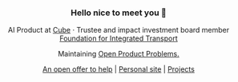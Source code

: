 <div align="center">
  <h3>Hello nice to meet you 👋</h3>
  <p>
    AI Product at <a href="https://cube.global/">Cube</a> &middot; Trustee and impact investment board member <a href="https://integratedtransport.org.uk/"> Foundation for Integrated Transport</a> 
  </p>
  <p>Maintaining <a href="https://dogoodbenice.github.io/openproductproblems/">Open Product Problems.</a></p>
  <p><a href="https://surajr.com/open-offer-to-help">An open offer to help</a> | <a href="https://surajr.com">Personal site</a> | <a href="https://surajr.com/projects">Projects</a></p>
</div>
